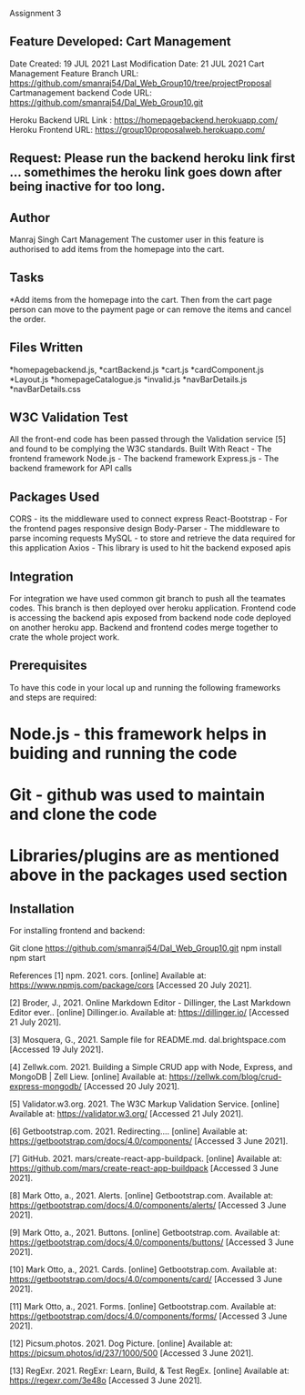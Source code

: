 Assignment 3

## Feature Developed: Cart Management

Date Created: 19 JUL 2021
Last Modification Date: 21 JUL 2021
Cart Management Feature Branch URL: https://github.com/smanraj54/Dal_Web_Group10/tree/projectProposal
Cartmanagement backend Code URL: https://github.com/smanraj54/Dal_Web_Group10.git 

Heroku Backend URL Link : https://homepagebackend.herokuapp.com/    
Heroku Frontend URL: https://group10proposalweb.herokuapp.com/
## Request: Please run the backend heroku link first ... somethimes the heroku link goes down after being inactive for too long.


## Author

Manraj Singh
Cart Management
The customer user in this feature is authorised to add items from the homepage into the cart.

## Tasks

*Add items from the homepage into the cart. Then from the cart page person can move to the payment page or can remove the items and cancel the order.

## Files Written

*homepagebackend.js, *cartBackend.js *cart.js *cardComponent.js *Layout.js *homepageCatalogue.js *invalid.js *navBarDetails.js *navBarDetails.css

## W3C Validation Test

All the front-end code has been passed through the Validation service [5] and found to be complying the W3C standards.
Built With
React - The frontend framework
Node.js - The backend framework
Express.js - The backend framework for API calls

## Packages Used

CORS - its the middleware used to connect express
React-Bootstrap - For the frontend pages responsive design
Body-Parser - The middleware to parse incoming requests
MySQL - to store and retrieve the data required for this application
Axios - This library is used to hit the backend exposed apis


## Integration

For integration we have used common git branch to push all the teamates codes.
This branch is then deployed over heroku application.
Frontend code is accessing the backend apis exposed from backend node code deployed on another heroku app.
Backend and frontend codes merge together to crate the whole project work.

## Prerequisites

To have this code in your local up and running the following frameworks and steps are required:

# Node.js - this framework helps in buiding and running the code

# Git - github was used to maintain and clone the code 

# Libraries/plugins are as mentioned above in the packages used section

## Installation

For installing frontend and backend:

Git clone https://github.com/smanraj54/Dal_Web_Group10.git
npm install
npm start 

References
[1] npm. 2021. cors. [online] Available at: https://www.npmjs.com/package/cors [Accessed 20 July 2021]. 

[2] Broder, J., 2021. Online Markdown Editor - Dillinger, the Last Markdown Editor ever.. [online] Dillinger.io. Available at: https://dillinger.io/ [Accessed 21 July 2021]. 

[3] Mosquera, G., 2021. Sample file for README.md. dal.brightspace.com [Accessed 19 July 2021]. 

[4] Zellwk.com. 2021. Building a Simple CRUD app with Node, Express, and MongoDB | Zell Liew. [online] Available at: https://zellwk.com/blog/crud-express-mongodb/ [Accessed 20 July 2021]. 

[5] Validator.w3.org. 2021. The W3C Markup Validation Service. [online] Available at: https://validator.w3.org/ [Accessed 21 July 2021].

[6] Getbootstrap.com. 2021. Redirecting…. [online] Available at: <https://getbootstrap.com/docs/4.0/components/> [Accessed 3 June 2021].

[7] GitHub. 2021. mars/create-react-app-buildpack. [online] Available at: <https://github.com/mars/create-react-app-buildpack> [Accessed 3 June 2021].

[8] Mark Otto, a., 2021. Alerts. [online] Getbootstrap.com. Available at: <https://getbootstrap.com/docs/4.0/components/alerts/> [Accessed 3 June 2021].

[9] Mark Otto, a., 2021. Buttons. [online] Getbootstrap.com. Available at: <https://getbootstrap.com/docs/4.0/components/buttons/> [Accessed 3 June 2021].

[10] Mark Otto, a., 2021. Cards. [online] Getbootstrap.com. Available at: <https://getbootstrap.com/docs/4.0/components/card/> [Accessed 3 June 2021].

[11] Mark Otto, a., 2021. Forms. [online] Getbootstrap.com. Available at: <https://getbootstrap.com/docs/4.0/components/forms/> [Accessed 3 June 2021].

[12] Picsum.photos. 2021. Dog Picture. [online] Available at: <https://picsum.photos/id/237/1000/500> [Accessed 3 June 2021].

[13] RegExr. 2021. RegExr: Learn, Build, & Test RegEx. [online] Available at: <https://regexr.com/3e48o> [Accessed 3 June 2021].